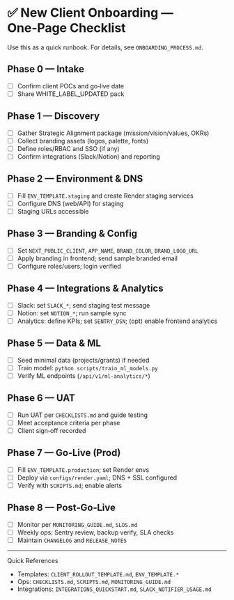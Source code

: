 # ✅ New Client Onboarding — One‑Page Checklist

Use this as a quick runbook. For details, see `ONBOARDING_PROCESS.md`.

## Phase 0 — Intake
- [ ] Confirm client POCs and go‑live date
- [ ] Share WHITE_LABEL_UPDATED pack

## Phase 1 — Discovery
- [ ] Gather Strategic Alignment package (mission/vision/values, OKRs)
- [ ] Collect branding assets (logos, palette, fonts)
- [ ] Define roles/RBAC and SSO (if any)
- [ ] Confirm integrations (Slack/Notion) and reporting

## Phase 2 — Environment & DNS
- [ ] Fill `ENV_TEMPLATE.staging` and create Render staging services
- [ ] Configure DNS (web/API) for staging
- [ ] Staging URLs accessible

## Phase 3 — Branding & Config
- [ ] Set `NEXT_PUBLIC_CLIENT`, `APP_NAME`, `BRAND_COLOR`, `BRAND_LOGO_URL`
- [ ] Apply branding in frontend; send sample branded email
- [ ] Configure roles/users; login verified

## Phase 4 — Integrations & Analytics
- [ ] Slack: set `SLACK_*`; send staging test message
- [ ] Notion: set `NOTION_*`; run sample sync
- [ ] Analytics: define KPIs; set `SENTRY_DSN`; (opt) enable frontend analytics

## Phase 5 — Data & ML
- [ ] Seed minimal data (projects/grants) if needed
- [ ] Train model: `python scripts/train_ml_models.py`
- [ ] Verify ML endpoints (`/api/v1/ml-analytics/*`)

## Phase 6 — UAT
- [ ] Run UAT per `CHECKLISTS.md` and guide testing
- [ ] Meet acceptance criteria per phase
- [ ] Client sign‑off recorded

## Phase 7 — Go‑Live (Prod)
- [ ] Fill `ENV_TEMPLATE.production`; set Render envs
- [ ] Deploy via `configs/render.yaml`; DNS + SSL configured
- [ ] Verify with `SCRIPTS.md`; enable alerts

## Phase 8 — Post‑Go‑Live
- [ ] Monitor per `MONITORING_GUIDE.md`, `SLOS.md`
- [ ] Weekly ops: Sentry review, backup verify, SLA checks
- [ ] Maintain `CHANGELOG` and `RELEASE_NOTES`

---

Quick References
- Templates: `CLIENT_ROLLOUT_TEMPLATE.md`, `ENV_TEMPLATE.*`
- Ops: `CHECKLISTS.md`, `SCRIPTS.md`, `MONITORING_GUIDE.md`
- Integrations: `INTEGRATIONS_QUICKSTART.md`, `SLACK_NOTIFIER_USAGE.md` 